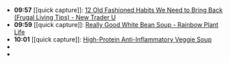 - **09:57** [[quick capture]]:  [12 Old Fashioned Habits We Need to Bring Back (Frugal Living Tips) - New Trader U](https://www.newtraderu.com/2024/12/24/12-old-fashioned-habits-we-need-to-bring-back-frugal-living-tips/)
- **09:59** [[quick capture]]:  [Really Good White Bean Soup - Rainbow Plant Life](https://rainbowplantlife.com/white-bean-soup/)
- **10:01** [[quick capture]]:  [High-Protein Anti-Inflammatory Veggie Soup](https://www.eatingwell.com/lentil-sweet-potato-soup-8742273)
-
-